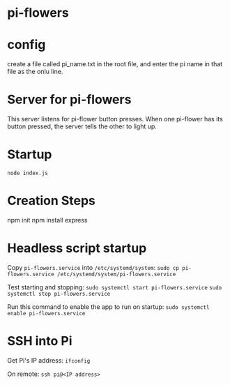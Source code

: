 # pi-flowers

# config 

create a file called pi_name.txt in the root file, and enter the pi name in that file as the onlu line.

# Server for pi-flowers

This server listens for pi-flower button presses. When one pi-flower has its button pressed, the server tells the other to light up.

# Startup

`node index.js`

# Creation Steps

npm init
npm install express

# Headless script startup

Copy `pi-flowers.service` into `/etc/systemd/system`:
`sudo cp pi-flowers.service /etc/systemd/system/pi-flowers.service`

Test starting and stopping:
`sudo systemctl start pi-flowers.service`
`sudo systemctl stop pi-flowers.service`

Run this command to enable the app to run on startup:
`sudo systemctl enable pi-flowers.service`

# SSH into Pi

Get Pi's IP address:
`ifconfig` 

On remote:
`ssh pi@<IP address>`